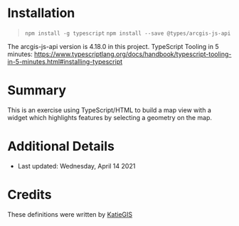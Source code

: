 
# Installation
> `npm install -g typescript`
> `npm install --save @types/arcgis-js-api`

The arcgis-js-api version is 4.18.0 in this project.
TypeScript Tooling in 5 minutes: https://www.typescriptlang.org/docs/handbook/typescript-tooling-in-5-minutes.html#installing-typescript

# Summary
This is an exercise using TypeScript/HTML to build a map view with a widget which highlights features by selecting a geometry on the map.


# Additional Details
 * Last updated: Wednesday, April 14 2021 


# Credits
These definitions were written by [KatieGIS](https://github.com/KatieGIS)
